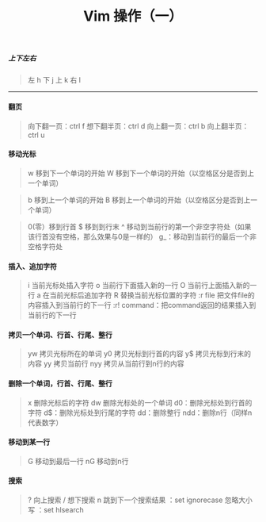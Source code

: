 ﻿---
title: Vim 操作（一）
categories: Vim
tags: vim
---

##### 上下左右
> 	左 h 	下 j	上 k	右 l
---
#### 翻页
> 向下翻一页：ctrl  f
> 想下翻半页：ctrl  d
> 向上翻一页：ctrl  b
> 向上翻半页：ctrl  u

#### 移动光标
> w 移到下一个单词的开始 
> W 移到下一个单词的开始（以空格区分是否到上一个单词）

> b 移到上一个单词的开始 
> B  移到上一个单词的开始（以空格区分是否到上一个单词）

> 0(零）移到行首
> $ 移到到行末
> ^ 移动到当前行的第一个非空字符处（如果该行首没有空格，那么效果与0是一样的）
> g_：移动到当前行的最后一个非空格字符处

#### 插入、追加字符
> i 当前光标处插入字符
> o 当前行下面插入新的一行
> O 当前行上面插入新的一行
> a 在当前光标后追加字符
> R  替换当前光标位置的字符
> :r file 把文件file的内容插入到当前行的下一行
> :r! command：把command返回的结果插入到当前行的下一行

#### 拷贝一个单词、行首、行尾、整行
> yw 拷贝光标所在的单词
> y0 拷贝光标到行首的内容
> y$ 拷贝光标到行末的内容
> yy 拷贝当前行
> nyy 拷贝从当前行到n行的内容

#### 删除一个单词，行首、行尾、整行
> x 删除光标后的字符
> dw 删除光标处的一个单词
> d0：删除光标处到行首的字符
d$：删除光标处到行尾的字符
dd：删除整行
ndd：删除n行（同样n代表数字）   

#### 移动到某一行
> G 移动到最后一行
> nG 移动到n行

#### 搜索
> ? 向上搜索
> / 想下搜索
> n 跳到下一个搜索结果
> ：set ignorecase 忽略大小写
> ：set hlsearch

